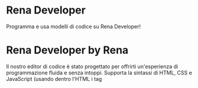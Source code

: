 # Rena Developer
Programma e usa modelli di codice su Rena Developer!
# Rena Developer by Rena
Il nostro editor di codice è stato progettato per offrirti un'esperienza di programmazione fluida e senza intoppi. Supporta la sintassi di HTML, CSS e JavaScript (usando dentro l'HTML i tag <style> e <script>), e include la possibilità di navigare fra un catalogo di modelli con un codice già realizzato ed il browser tiene a memoria i tuoi progetti. Con un'interfaccia minimal, potrai concentrarti sulla scrittura del codice senza distrazioni.
# Rena Developer WebKit
Il WebKit di Rena Developer coprende vari file che puoi usare nella creazione del tuo sito web nel nostro editor di codice
# Rena Store
Rena Developer ti dà l'opportunità di condividere le tue app open-source o no attraverso il Rena Store. Puoi caricare le tue app per renderli disponibili sul Rena Store facendo richiesta su https://renadeveloper.altervista.org/renastore.html . Scopri di più sul Rena Store su https://github.com/marcy2011/Rena-Store
# Modelli di codice
Non sai da dove iniziare? Nessun problema! Rena Developer offre dei modelli predefiniti con codice già pronto per essere utilizzato. Questi modelli coprono diverse categorie e livelli di complessità, consentendoti di avere una base solida su cui costruire il tuo progetto. Che tu stia lavorando a un sito web personale o un blog, troverai sicuramente il modello giusto per te.
# Scopri di più su https://renadeveloper.altervista.org/info.html
I file allegati qui su Git Hub sono solo quelli principali
# Programma subito https://renadeveloper.altervista.org/code.html
